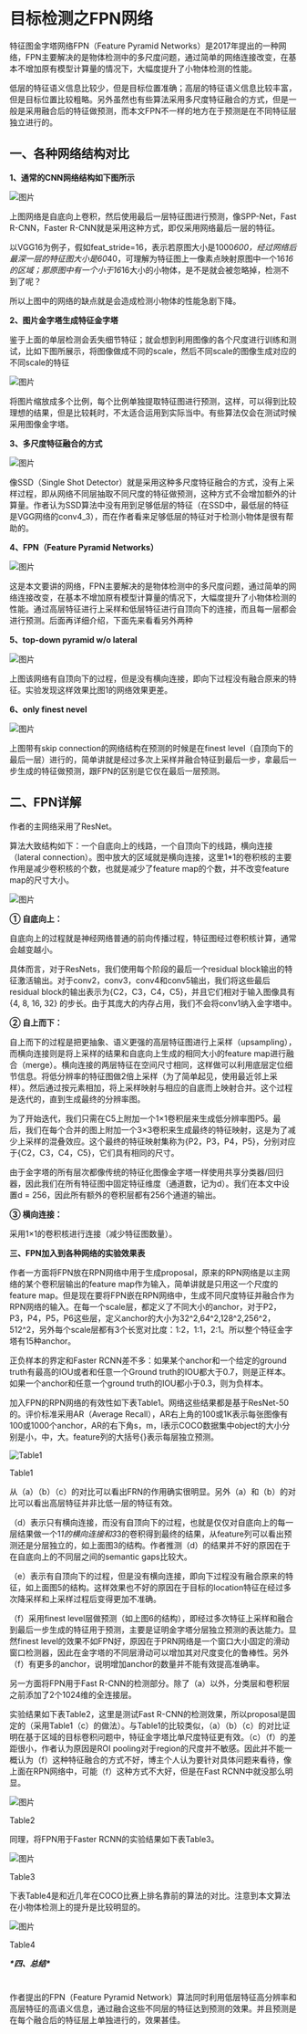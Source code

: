 # 目标检测之FPN网络

特征图金字塔网络FPN（Feature Pyramid Networks）是2017年提出的一种网络，FPN主要解决的是物体检测中的多尺度问题，通过简单的网络连接改变，在基本不增加原有模型计算量的情况下，大幅度提升了小物体检测的性能。

低层的特征语义信息比较少，但是目标位置准确；高层的特征语义信息比较丰富，但是目标位置比较粗略。另外虽然也有些算法采用多尺度特征融合的方式，但是一般是采用融合后的特征做预测，而本文FPN不一样的地方在于预测是在不同特征层独立进行的。 



## 一、各种网络结构对比

**1、通常的CNN网络结构如下图所示**

![图片](FPN.assets/640.png)

上图网络是自底向上卷积，然后使用最后一层特征图进行预测，像SPP-Net，Fast R-CNN，Faster R-CNN就是采用这种方式，即仅采用网络最后一层的特征。

以VGG16为例子，假如feat_stride=16，表示若原图大小是1000*600，经过网络后最深一层的特征图大小是60*40，可理解为特征图上一像素点映射原图中一个16*16的区域；那原图中有一个小于16*16大小的小物体，是不是就会被忽略掉，检测不到了呢？

所以上图中的网络的缺点就是会造成检测小物体的性能急剧下降。

**2、图片金字塔生成特征金字塔**

鉴于上面的单层检测会丢失细节特征；就会想到利用图像的各个尺度进行训练和测试，比如下图所展示，将图像做成不同的scale，然后不同scale的图像生成对应的不同scale的特征

![图片](FPN.assets/640-16661918393351.png)

将图片缩放成多个比例，每个比例单独提取特征图进行预测，这样，可以得到比较理想的结果，但是比较耗时，不太适合运用到实际当中。有些算法仅会在测试时候采用图像金字塔。

**3、多尺度特征融合的方式**

![图片](FPN.assets/640-16661918594446.png)

像SSD（Single Shot Detector）就是采用这种多尺度特征融合的方式，没有上采样过程，即从网络不同层抽取不同尺度的特征做预测，这种方式不会增加额外的计算量。作者认为SSD算法中没有用到足够低层的特征（在SSD中，最低层的特征是VGG网络的conv4_3），而在作者看来足够低层的特征对于检测小物体是很有帮助的。

**4、FPN（Feature Pyramid Networks）**

![图片](FPN.assets/640-16661918594447.png)

这是本文要讲的网络，FPN主要解决的是物体检测中的多尺度问题，通过简单的网络连接改变，在基本不增加原有模型计算量的情况下，大幅度提升了小物体检测的性能。通过高层特征进行上采样和低层特征进行自顶向下的连接，而且每一层都会进行预测。后面再详细介绍，下面先来看看另外两种

**5、top-down pyramid w/o lateral**

![图片](FPN.assets/640-16661918594448.png)

上图该网络有自顶向下的过程，但是没有横向连接，即向下过程没有融合原来的特征。实验发现这样效果比图1的网络效果更差。

**6、only finest nevel**

![图片](FPN.assets/640-16661918594449.png)

上图带有skip connection的网络结构在预测的时候是在finest level（自顶向下的最后一层）进行的，简单讲就是经过多次上采样并融合特征到最后一步，拿最后一步生成的特征做预测，跟FPN的区别是它仅在最后一层预测。

##  二、FPN详解

作者的主网络采用了ResNet。

算法大致结构如下：一个自底向上的线路，一个自顶向下的线路，横向连接（lateral connection）。图中放大的区域就是横向连接，这里1*1的卷积核的主要作用是减少卷积核的个数，也就是减少了feature map的个数，并不改变feature map的尺寸大小。

![图片](FPN.assets/640-166619188101218.jpeg)



**① 自底向上：**

自底向上的过程就是神经网络普通的前向传播过程，特征图经过卷积核计算，通常会越变越小。

具体而言，对于ResNets，我们使用每个阶段的最后一个residual block输出的特征激活输出。对于conv2，conv3，conv4和conv5输出，我们将这些最后residual block的输出表示为{C2，C3，C4，C5}，并且它们相对于输入图像具有{4, 8, 16, 32} 的步长。由于其庞大的内存占用，我们不会将conv1纳入金字塔中。

**② 自上而下：**

自上而下的过程是把更抽象、语义更强的高层特征图进行上采样（upsampling），而横向连接则是将上采样的结果和自底向上生成的相同大小的feature map进行融合（merge）。横向连接的两层特征在空间尺寸相同，这样做可以利用底层定位细节信息。将低分辨率的特征图做2倍上采样（为了简单起见，使用最近邻上采样）。然后通过按元素相加，将上采样映射与相应的自底而上映射合并。这个过程是迭代的，直到生成最终的分辨率图。 

为了开始迭代，我们只需在C5上附加一个1×1卷积层来生成低分辨率图P5。最后，我们在每个合并的图上附加一个3×3卷积来生成最终的特征映射，这是为了减少上采样的混叠效应。这个最终的特征映射集称为{P2，P3，P4，P5}，分别对应于{C2，C3，C4，C5}，它们具有相同的尺寸。 

由于金字塔的所有层次都像传统的特征化图像金字塔一样使用共享分类器/回归器，因此我们在所有特征图中固定特征维度（通道数，记为d）。我们在本文中设置d = 256，因此所有额外的卷积层都有256个通道的输出。

**③ 横向连接：**

采用1×1的卷积核进行连接（减少特征图数量）。

 **三、FPN加入到各种网络的实验效果表**

作者一方面将FPN放在RPN网络中用于生成proposal，原来的RPN网络是以主网络的某个卷积层输出的feature map作为输入，简单讲就是只用这一个尺度的feature map。但是现在要将FPN嵌在RPN网络中，生成不同尺度特征并融合作为RPN网络的输入。在每一个scale层，都定义了不同大小的anchor，对于P2，P3，P4，P5，P6这些层，定义anchor的大小为32^2,64^2,128^2,256^2，512^2，另外每个scale层都有3个长宽对比度：1:2，1:1，2:1。所以整个特征金字塔有15种anchor。

正负样本的界定和Faster RCNN差不多：如果某个anchor和一个给定的ground truth有最高的IOU或者和任意一个Ground truth的IOU都大于0.7，则是正样本。如果一个anchor和任意一个ground truth的IOU都小于0.3，则为负样本。

加入FPN的RPN网络的有效性如下表Table1。网络这些结果都是基于ResNet-50的。评价标准采用AR（Average Recall），AR右上角的100或1K表示每张图像有100或1000个anchor，AR的右下角s，m，l表示COCO数据集中object的大小分别是小，中，大。feature列的大括号{}表示每层独立预测。

![Table1](FPN.assets/640-166619190309421.png)

Table1

从（a）（b）（c）的对比可以看出FRN的作用确实很明显。另外（a）和（b）的对比可以看出高层特征并非比低一层的特征有效。 

（d）表示只有横向连接，而没有自顶向下的过程，也就是仅仅对自底向上的每一层结果做一个1*1的横向连接和3*3的卷积得到最终的结果，从feature列可以看出预测还是分层独立的，如上面图3的结构。作者推测（d）的结果并不好的原因在于在自底向上的不同层之间的semantic gaps比较大。 

（e）表示有自顶向下的过程，但是没有横向连接，即向下过程没有融合原来的特征，如上面图5的结构。这样效果也不好的原因在于目标的location特征在经过多次降采样和上采样过程后变得更加不准确。 

（f）采用finest level层做预测（如上图6的结构），即经过多次特征上采样和融合到最后一步生成的特征用于预测，主要是证明金字塔分层独立预测的表达能力。显然finest level的效果不如FPN好，原因在于PRN网络是一个窗口大小固定的滑动窗口检测器，因此在金字塔的不同层滑动可以增加其对尺度变化的鲁棒性。另外（f）有更多的anchor，说明增加anchor的数量并不能有效提高准确率。



另一方面将FPN用于Fast R-CNN的检测部分。除了（a）以外，分类层和卷积层之前添加了2个1024维的全连接层。 

实验结果如下表Table2，这里是测试Fast R-CNN的检测效果，所以proposal是固定的（采用Table1（c）的做法）。与Table1的比较类似，（a）（b）（c）的对比证明在基于区域的目标卷积问题中，特征金字塔比单尺度特征更有效。（c）（f）的差距很小，作者认为原因是ROI pooling对于region的尺度并不敏感。因此并不能一概认为（f）这种特征融合的方式不好，博主个人认为要针对具体问题来看待，像上面在RPN网络中，可能（f）这种方式不大好，但是在Fast RCNN中就没那么明显。



![图片](FPN.assets/640-166619190309422.png)

Table2

同理，将FPN用于Faster RCNN的实验结果如下表Table3。

![图片](FPN.assets/640-166619190309423.png)

Table3

下表Table4是和近几年在COCO比赛上排名靠前的算法的对比。注意到本文算法在小物体检测上的提升是比较明显的。



![图片](FPN.assets/640-166619190309524.png)

Table4

 

  ***\*四、总结\****

# 



作者提出的FPN（Feature Pyramid Network）算法同时利用低层特征高分辨率和高层特征的高语义信息，通过融合这些不同层的特征达到预测的效果。并且预测是在每个融合后的特征层上单独进行的，效果甚佳。